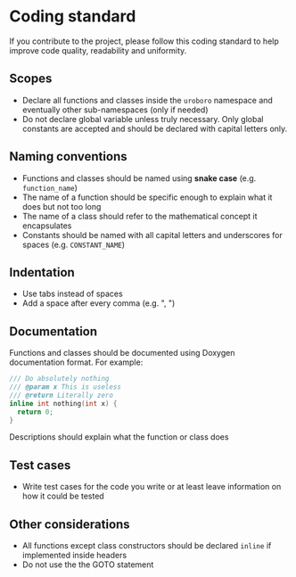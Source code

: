 # Coding standard
If you contribute to the project, please follow this coding standard to help improve code quality, readability and uniformity.

## Scopes
- Declare all functions and classes inside the `uroboro` namespace and eventually other sub-namespaces (only if needed)
- Do not declare global variable unless truly necessary. Only global constants are accepted and should be declared with capital letters only.

## Naming conventions
- Functions and classes should be named using **snake case** (e.g. `function_name`)
- The name of a function should be specific enough to explain what it does but not too long
- The name of a class should refer to the mathematical concept it encapsulates
- Constants should be named with all capital letters and underscores for spaces (e.g. `CONSTANT_NAME`)

## Indentation
- Use tabs instead of spaces
- Add a space after every comma (e.g. ", ")

## Documentation
Functions and classes should be documented using Doxygen documentation format.
For example:
```cpp
/// Do absolutely nothing
/// @param x This is useless
/// @return Literally zero
inline int nothing(int x) {
  return 0;
}
```
Descriptions should explain what the function or class does 

## Test cases
- Write test cases for the code you write or at least leave information on how it could be tested

## Other considerations
- All functions except class constructors should be declared `inline` if implemented inside headers
- Do not use the the GOTO statement

